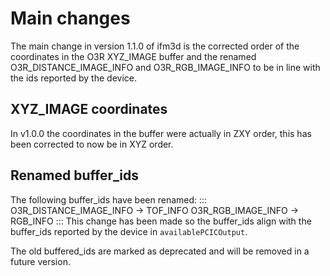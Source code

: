 # Main changes
The main change in version 1.1.0 of ifm3d is the corrected order of the coordinates in the O3R XYZ_IMAGE buffer and the renamed O3R_DISTANCE_IMAGE_INFO and O3R_RGB_IMAGE_INFO to be in line with the ids reported by the device.


## XYZ_IMAGE coordinates
In v1.0.0 the coordinates in the buffer were actually in ZXY order, this has been corrected to now be in XYZ order.

## Renamed buffer_ids
The following buffer_ids have been renamed:
:::
O3R_DISTANCE_IMAGE_INFO -> TOF_INFO
O3R_RGB_IMAGE_INFO -> RGB_INFO
:::
This change has been made so the buffer_ids align with the buffer_ids reported by the device in `availablePCICOutput`.

The old buffered_ids are marked as deprecated and will be removed in a future version.

